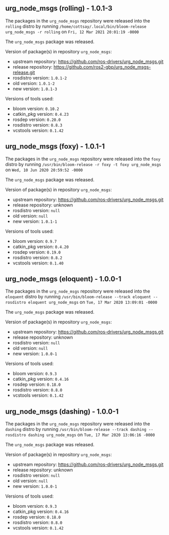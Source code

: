 ## urg_node_msgs (rolling) - 1.0.1-3

The packages in the `urg_node_msgs` repository were released into the `rolling` distro by running `/home/cottsay/.local/bin/bloom-release urg_node_msgs -r rolling` on `Fri, 12 Mar 2021 20:01:19 -0000`

The `urg_node_msgs` package was released.

Version of package(s) in repository `urg_node_msgs`:

- upstream repository: https://github.com/ros-drivers/urg_node_msgs.git
- release repository: https://github.com/ros2-gbp/urg_node_msgs-release.git
- rosdistro version: `1.0.1-2`
- old version: `1.0.1-2`
- new version: `1.0.1-3`

Versions of tools used:

- bloom version: `0.10.2`
- catkin_pkg version: `0.4.23`
- rosdep version: `0.20.0`
- rosdistro version: `0.8.3`
- vcstools version: `0.1.42`


## urg_node_msgs (foxy) - 1.0.1-1

The packages in the `urg_node_msgs` repository were released into the `foxy` distro by running `/usr/bin/bloom-release -r foxy -t foxy urg_node_msgs` on `Wed, 10 Jun 2020 20:59:52 -0000`

The `urg_node_msgs` package was released.

Version of package(s) in repository `urg_node_msgs`:

- upstream repository: https://github.com/ros-drivers/urg_node_msgs.git
- release repository: unknown
- rosdistro version: `null`
- old version: `null`
- new version: `1.0.1-1`

Versions of tools used:

- bloom version: `0.9.7`
- catkin_pkg version: `0.4.20`
- rosdep version: `0.19.0`
- rosdistro version: `0.8.2`
- vcstools version: `0.1.40`


## urg_node_msgs (eloquent) - 1.0.0-1

The packages in the `urg_node_msgs` repository were released into the `eloquent` distro by running `/usr/bin/bloom-release --track eloquent --rosdistro eloquent urg_node_msgs` on `Tue, 17 Mar 2020 13:09:01 -0000`

The `urg_node_msgs` package was released.

Version of package(s) in repository `urg_node_msgs`:

- upstream repository: https://github.com/ros-drivers/urg_node_msgs.git
- release repository: unknown
- rosdistro version: `null`
- old version: `null`
- new version: `1.0.0-1`

Versions of tools used:

- bloom version: `0.9.3`
- catkin_pkg version: `0.4.16`
- rosdep version: `0.18.0`
- rosdistro version: `0.8.0`
- vcstools version: `0.1.42`


## urg_node_msgs (dashing) - 1.0.0-1

The packages in the `urg_node_msgs` repository were released into the `dashing` distro by running `/usr/bin/bloom-release --track dashing --rosdistro dashing urg_node_msgs` on `Tue, 17 Mar 2020 13:06:16 -0000`

The `urg_node_msgs` package was released.

Version of package(s) in repository `urg_node_msgs`:

- upstream repository: https://github.com/ros-drivers/urg_node_msgs.git
- release repository: unknown
- rosdistro version: `null`
- old version: `null`
- new version: `1.0.0-1`

Versions of tools used:

- bloom version: `0.9.3`
- catkin_pkg version: `0.4.16`
- rosdep version: `0.18.0`
- rosdistro version: `0.8.0`
- vcstools version: `0.1.42`


